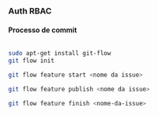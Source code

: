 ### Auth RBAC



#### Processo de commit
```sh

sudo apt-get install git-flow
git flow init

git flow feature start <nome da issue>

git flow feature publish <nome da issue>

git flow feature finish <nome-da-issue>
```
